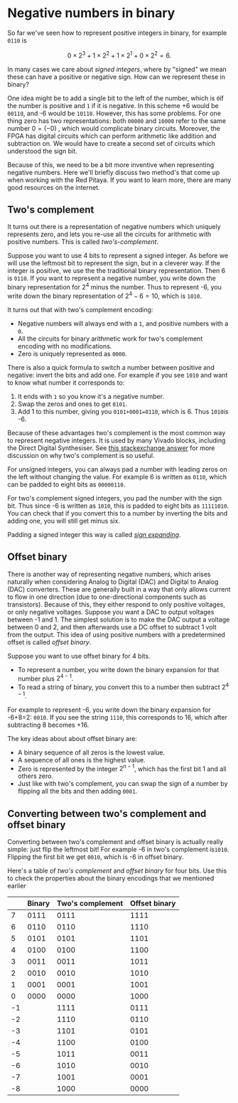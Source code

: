 
# Negative numbers in binary


So far we've seen how to represent positive integers in binary, for example `0110` is

$$0\times 2^3+1\times 2^2+1\times 2^1+0\times 2^2=6.$$

In many cases we care about *signed integers*, where by "signed" we mean these can have a positive or negative sign. How can we represent these in binary?

One idea might be to add a single bit to the left of the number, which is `0`if the number is positive and `1` if it is negative. In this scheme +6 would be `00110`, and -6 would be `10110`. However, this has some problems. For one thing zero has two representations: both `00000` and `10000` refer to the same number $0=(-0)$ , which would complicate binary circuits. Moreover, the FPGA has digital circuits which can perform arithmetic like addition and subtraction on. We would have to create a second set of circuits which understood the sign bit.

Because of this, we need to be a bit more inventive when representing negative numbers. Here we'll briefly discuss two method's that come up when working with the Red Pitaya. If you want to learn more, there are many good resources on the internet.

## Two's complement

It turns out there is a representation of negative numbers which uniquely represents zero, and lets you re-use all the circuits for arithmetic with positive numbers. This is called *two's-complement*.

Suppose you want to use 4 bits to represent a signed integer. As before we will use the leftmost bit to represent the sign, but in a cleverer way. If the integer is positive, we use the the traditional binary representation. Then 6 is `0110`. If you want to represent a negative number, you write down the binary representation for $2^4$ minus the number. Thus to represent -6, you write down the binary representation of $2^4-6=10$, which is `1010`.

It turns out that with two's complement encoding:

* Negative numbers will always end with a `1`, and positive numbers with a `0`.
* All the circuits for binary arithmetic work for two's complement encoding with no modifications.
* Zero is uniquely represented as `0000`.

There is also a quick formula to switch a number between positive and negative: invert the bits and add one. For example if you see `1010` and want to know what number it corresponds to:

1. It ends with `1` so you know it's a negative number.
2. Swap the zeros and ones to get `0101`.
3. Add 1 to this number, giving you `0101+0001=0110`, which is 6. Thus `1010`is -6.

Because of these advantages two's complement is the most common way to represent negative integers. It is used by many Vivado blocks, including the Direct Digital Synthesiser. See [this stackexchange answer](https://stackoverflow.com/a/1125317/966556) for more discussion on why two's complement is so useful. 

For unsigned integers, you can always pad a number with leading zeros on the left without changing the value. For example 6 is written as `0110`, which can be padded to eight bits as `00000110`. 

For two's complement signed integers, you pad the number with the sign bit. Thus since -6 is written as `1010`, this is padded to eight bits as `11111010`. You can check that if you convert this to a number by inverting the bits and adding one, you will still get minus six.

Padding a signed integer this way is called [*sign expanding*](https://en.wikipedia.org/wiki/Sign_extension).

## Offset binary

There is another way of representing negative numbers, which arises naturally when considering Analog to Digital (DAC) and Digital to Analog (DAC) converters. These are generally built in a way that only allows current to flow in one direction (due to one-directional components such as transistors). Because of this, they either respond to only positive voltages, or only negative voltages. Suppose you want a DAC to output voltages between -1 and 1. The simplest solution is to make the DAC output a voltage between 0 and 2, and then afterwards use a DC offset to subtract 1 volt from the output. This idea of using positive numbers with a predetermined offset is called *offset binary*.

Suppose you want to use offset binary for 4 bits.

* To represent a number, you write down the binary expansion for that number plus $2^{4-1}$.
* To read a string of binary, you convert this to a number then subtract $2^{4-1}$.

For example to represent -6, you write down the binary expansion for -6+8=2: `0010`. If you see the string `1110`, this corresponds to 16, which after subtracting 8 becomes +16.

The key ideas about about offset binary are:

* A binary sequence of all zeros is the lowest value.
* A sequence of all ones is the highest value.
* Zero is represented by the integer $2^{n-1}$, which has the first bit 1 and all others zero.
* Just like with two's complement, you can swap the sign of a number by flipping all the bits and then adding `0001`.

## Converting between two's complement and offset binary

Converting between two's complement and offset binary is actually really simple: just flip the leftmost bit! For example -6 in two's complement is`1010`. Flipping the first bit we get `0010`, which is -6 in offset binary.

Here's a table of *two's complement* and *offset binary* for four bits. Use this to check the properties about the binary encodings that we mentioned earlier

|      | Binary | Two's complement | Offset binary |
| ---- | ------ | ---------------- | ------------- |
| 7    | 0111   | 0111             | 1111          |
| 6    | 0110   | 0110             | 1110          |
| 5    | 0101   | 0101             | 1101          |
| 4    | 0100   | 0100             | 1100          |
| 3    | 0011   | 0011             | 1011          |
| 2    | 0010   | 0010             | 1010          |
| 1    | 0001   | 0001             | 1001          |
| 0    | 0000   | 0000             | 1000          |
| -1   |        | 1111             | 0111          |
| -2   |        | 1110             | 0110          |
| -3   |        | 1101             | 0101          |
| -4   |        | 1100             | 0100          |
| -5   |        | 1011             | 0011          |
| -6   |        | 1010             | 0010          |
| -7   |        | 1001             | 0001          |
| -8   |        | 1000             | 0000          |